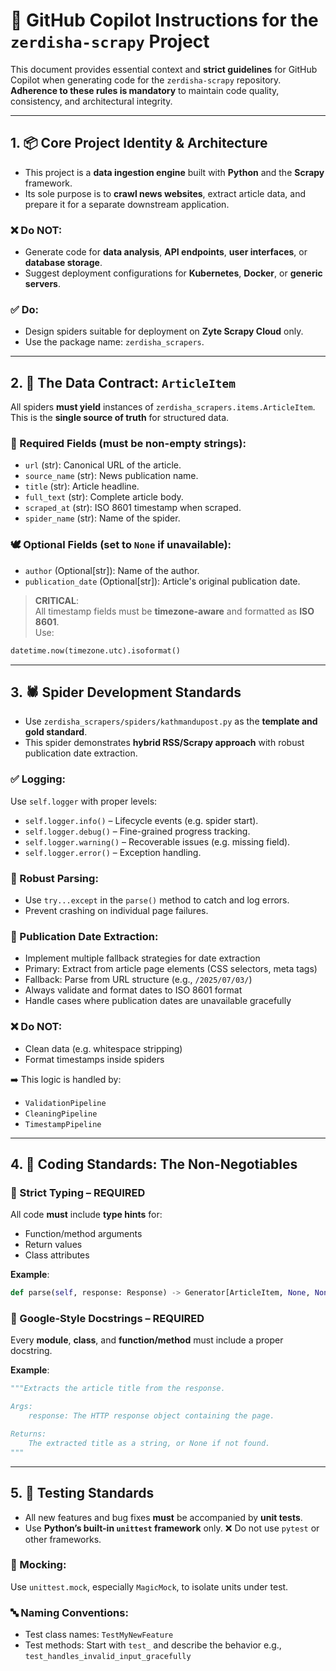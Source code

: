 
# 🧠 GitHub Copilot Instructions for the `zerdisha-scrapy` Project

This document provides essential context and **strict guidelines** for GitHub Copilot when generating code for the `zerdisha-scrapy` repository.  
**Adherence to these rules is mandatory** to maintain code quality, consistency, and architectural integrity.

---

## 1. 📦 Core Project Identity & Architecture

- This project is a **data ingestion engine** built with **Python** and the **Scrapy** framework.
- Its sole purpose is to **crawl news websites**, extract article data, and prepare it for a separate downstream application.

### ❌ Do NOT:
- Generate code for **data analysis**, **API endpoints**, **user interfaces**, or **database storage**.
- Suggest deployment configurations for **Kubernetes**, **Docker**, or **generic servers**.

### ✅ Do:
- Design spiders suitable for deployment on **Zyte Scrapy Cloud** only.
- Use the package name: `zerdisha_scrapers`.

---

## 2. 🧾 The Data Contract: `ArticleItem`

All spiders **must yield** instances of `zerdisha_scrapers.items.ArticleItem`.  
This is the **single source of truth** for structured data.

### 🔐 Required Fields (must be non-empty strings):
- `url` (str): Canonical URL of the article.
- `source_name` (str): News publication name.
- `title` (str): Article headline.
- `full_text` (str): Complete article body.
- `scraped_at` (str): ISO 8601 timestamp when scraped.
- `spider_name` (str): Name of the spider.

### 🕊️ Optional Fields (set to `None` if unavailable):
- `author` (Optional[str]): Name of the author.
- `publication_date` (Optional[str]): Article's original publication date.

> **CRITICAL**:  
> All timestamp fields must be **timezone-aware** and formatted as **ISO 8601**.  
> Use:  
```python
datetime.now(timezone.utc).isoformat()
```

---

## 3. 🕷️ Spider Development Standards

- Use `zerdisha_scrapers/spiders/kathmandupost.py` as the **template and gold standard**.
- This spider demonstrates **hybrid RSS/Scrapy approach** with robust publication date extraction.

### ✅ Logging:
Use `self.logger` with proper levels:
- `self.logger.info()` – Lifecycle events (e.g. spider start).
- `self.logger.debug()` – Fine-grained progress tracking.
- `self.logger.warning()` – Recoverable issues (e.g. missing field).
- `self.logger.error()` – Exception handling.

### 🔁 Robust Parsing:
- Use `try...except` in the `parse()` method to catch and log errors.
- Prevent crashing on individual page failures.

### 📅 Publication Date Extraction:
- Implement multiple fallback strategies for date extraction
- Primary: Extract from article page elements (CSS selectors, meta tags)
- Fallback: Parse from URL structure (e.g., `/2025/07/03/`)
- Always validate and format dates to ISO 8601 format
- Handle cases where publication dates are unavailable gracefully

### ❌ Do NOT:
- Clean data (e.g. whitespace stripping)
- Format timestamps inside spiders

➡️ This logic is handled by:
- `ValidationPipeline`
- `CleaningPipeline`
- `TimestampPipeline`

---

## 4. 📐 Coding Standards: The Non-Negotiables

### 🚨 Strict Typing – REQUIRED
All code **must** include **type hints** for:
- Function/method arguments
- Return values
- Class attributes

**Example**:
```python
def parse(self, response: Response) -> Generator[ArticleItem, None, None]:
````

### 📄 Google-Style Docstrings – REQUIRED

Every **module**, **class**, and **function/method** must include a proper docstring.

**Example**:

```python
"""Extracts the article title from the response.

Args:
    response: The HTTP response object containing the page.

Returns:
    The extracted title as a string, or None if not found.
"""
```

---

## 5. 🧪 Testing Standards

* All new features and bug fixes **must** be accompanied by **unit tests**.
* Use **Python’s built-in `unittest` framework** only.
  ❌ Do not use `pytest` or other frameworks.

### 🔧 Mocking:

Use `unittest.mock`, especially `MagicMock`, to isolate units under test.

### 🔤 Naming Conventions:

* Test class names: `TestMyNewFeature`
* Test methods: Start with `test_` and describe the behavior
  e.g., `test_handles_invalid_input_gracefully`
